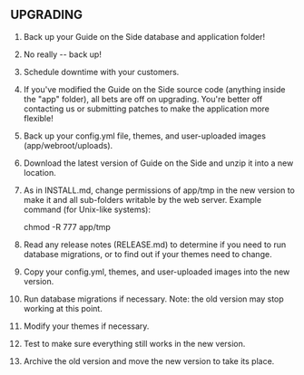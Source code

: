 UPGRADING
-------------------------------------------------------------------------------
1. Back up your Guide on the Side database and application folder!
2. No really -- back up!
3. Schedule downtime with your customers.
4. If you've modified the Guide on the Side source code (anything inside the 
   "app" folder), all bets are off on upgrading. You're better off contacting 
   us or submitting patches to make the application more flexible! 
5. Back up your config.yml file, themes, and user-uploaded images (app/webroot/uploads).
6. Download the latest version of Guide on the Side and unzip it into a new 
   location. 
7. As in INSTALL.md, change permissions of app/tmp in the new version to make it and 
   all sub-folders writable by the web server. Example command (for Unix-like systems): 

    chmod -R 777 app/tmp

8. Read any release notes (RELEASE.md) to determine if you need to run database migrations,
   or to find out if your themes need to change.
9. Copy your config.yml, themes, and user-uploaded images into the new version.
10. Run database migrations if necessary. Note: the old version may stop working at this point.
11. Modify your themes if necessary.
12. Test to make sure everything still works in the new version.
13. Archive the old version and move the new version to take its place.